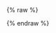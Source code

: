 ---
---

{% raw %}
<miso-list auto-model="false" on:start="load">
  <script data-attr="payload" type="application/json">
    {
      "fl": ["*"],
      "rows": 8
    }
  </script>
  <template data-name="container" data-type="string">
    <div class="product-list"></div>
  </template>
  <template data-name="item" data-type="string">
    <div class="product-card row-4">
      <div>
        <div class="title">${ data.title }</div>
        <div class="image">
          <img src="${ data.cover_image }">
        </div>
        <div class="footer">$${ data.sale_price }</div>
      </div>
    </div>
  </template>
</miso-list>

<script>
const client = new MisoClient('...');

const element = document.querySelector('miso-list');

function createModel() {
  return new MisoClient.ui.models.classes.MisoListModel({
    api: 'custom',
    payload: {
      fl: ['*'],
      rows: 4
    },
    fetch: async ({ payload, client }) => {
      const [ searchResponse, recommendationResponse ] = await Promise.all([
        client.api.search.search({ q: 'shiba', fl: ['*'], rows: 4 }, { bulk: true }),
        client.api.recommendation.userToProducts({ fl: ['*'], rows: 4 }, { bulk: true }),
      ]);
      return {
        ...recommendationResponse,
        products: [
          ...searchResponse.products,
          ...recommendationResponse.products,
        ],
      };
    }
  });
}

(async () => {
  await customElements.whenDefined('miso-list');
  element.model = createModel();
})();
</script>
{% endraw %}
